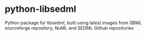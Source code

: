 # python-libsedml
Python package for libsedml, built using latest images from SBML sourceforge repository, NuML and SEDML Github repositories
